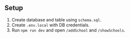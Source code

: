 ## Setup

1) Create database and table using `schema.sql`.
2) Create `.env.local` with DB credentials.
3) Run `npm run dev` and open `/addSchool` and `/showSchools`.



